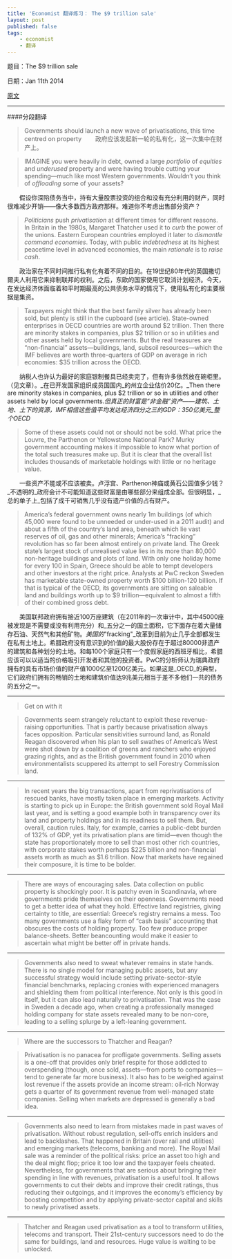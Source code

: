 ```yaml
---
title: 'Economist 翻译练习： The $9 trillion sale'
layout: post
published: false
tags:
    - economist
    - 翻译
---
```



题目：The $9 trillion sale

日期：Jan 11th 2014

[原文](http://www.economist.com/news/leaders/21593453-governments-should-launch-new-wave-privatisations-time-centred-property-9)

---

####分段翻译

>Governments should launch a new wave of privatisations, this time centred on property
&emsp;&emsp;政府应该发起新一轮的私有化，这一次集中在财产上。


>IMAGINE you were heavily in debt, owned a large *portfolio* of *equities* and *underused* property and were having trouble cutting your spending—much like most Western governments. Wouldn’t you think of *offloading* some of your assets?

&emsp;&emsp;假设你深陷债务当中，持有大量股票投资的组合和没有充分利用的财产，同时很难减少开销——像大多数西方政府那样。难道你不考虑出售部分资产？

>*Politicians* push *privatisation* at different times for different reasons. In Britain in the 1980s, Margaret Thatcher used it to *curb* the power of the unions. Eastern European countries employed it later to *dismantle* *command economies*. Today, with public *indebtedness* at its highest peacetime level in advanced economies, the main *rationale* is to *raise cash*.

&emsp;&emsp;政治家在不同时间推行私有化有着不同的目的。在19世纪80年代的英国撒切爾夫人利用它来抑制联邦的权利。之后，东欧的国家使用它取消计划经济。今天，在发达经济体面临着和平时期最高的公共债务水平的情况下，使用私有化的主要根据是集资。


>Taxpayers might think that the best family silver has already been sold, but plenty is still in the cupboard (see article). State-owned enterprises in OECD countries are worth around $2 trillion. Then there are minority stakes in companies, plus $2 trillion or so in utilities and other assets held by local governments. But the real treasures are “non-financial” assets—buildings, land, subsoil resources—which the IMF believes are worth three-quarters of GDP on average in rich economies: $35 trillion across the OECD.

&emsp;&emsp;纳税人也许认为最好的家庭银制餐具已经卖完了，但有许多依然放在碗柜里。（见文章）。_在已开发国家组织成员国国内_的州立企业估价20亿。_Then there are minority stakes in companies, plus $2 trillion or so in utilities and other assets held by local governments._但真正的财富是“非金融”资产——建筑、土地、土下的资源，IMF相信这些值平均发达经济四分之三的GDP：350亿美元_整个OECD_


>Some of these assets could not or should not be sold. What price the Louvre, the Parthenon or Yellowstone National Park? Murky government accounting makes it impossible to know what portion of the total such treasures make up. But it is clear that the overall list includes thousands of marketable holdings with little or no heritage value.

&emsp;&emsp;一些资产不能或不应该被卖。卢浮宫、Parthenon神庙或黄石公园值多少钱？_不透明的_政府会计不可能知道这些财富是由哪些部分来组成全部。但很明显，_总的单子上_包括了成千可销售几乎没有遗产价值的占有财产。

>America’s federal government owns nearly 1m buildings (of which 45,000 were found to be unneeded or under-used in a 2011 audit) and about a fifth of the country’s land area, beneath which lie vast reserves of oil, gas and other minerals; America’s “fracking” revolution has so far been almost entirely on private land. The Greek state’s largest stock of unrealised value lies in its more than 80,000 non-heritage buildings and plots of land. With only one holiday home for every 100 in Spain, Greece should be able to tempt developers and other investors at the right price. Analysts at PwC reckon Sweden has marketable state-owned property worth $100 billion-120 billion. If that is typical of the OECD, its governments are sitting on saleable land and buildings worth up to $9 trillion—equivalent to almost a fifth of their combined gross debt.

&emsp;&emsp;美国联邦政府拥有接近100万座建筑（在2011年的一次审计中，其中45000座被发现是不需要或没有利用充分）和_五分之一的国土面积，它下面存在着大量储存石油、天然气和其他矿物。_美国的_"fracking"_改革到目前为止几乎全部都发生在私有土地上。希腊政府没有意识到的价值的最大股份存在于超过80000非遗产的建筑和各种划分的土地。和每100个家庭只有一个度假家庭的西班牙相比，希腊应该可以以适当的价格吸引开发者和其他的投资者。PwC的分析师认为瑞典政府拥有的具有市场价值的财产值1000亿至1200亿美元。如果这是_OECD_的典型，它们政府们拥有的畅销的土地和建筑价值达9兆美元相当于差不多他们一共的债务的五分之一。

---

>Get on with it

>Governments seem strangely reluctant to exploit these revenue-raising opportunities. That is partly because privatisation always faces opposition. Particular sensitivities surround land, as Ronald Reagan discovered when his plan to sell swathes of America’s West were shot down by a coalition of greens and ranchers who enjoyed grazing rights, and as the British government found in 2010 when environmentalists scuppered its attempt to sell Forestry Commission land.

---

>In recent years the big transactions, apart from reprivatisations of rescued banks, have mostly taken place in emerging markets. Activity is starting to pick up in Europe: the British government sold Royal Mail last year, and is setting a good example both in transparency over its land and property holdings and in its readiness to sell them. But, overall, caution rules. Italy, for example, carries a public-debt burden of 132% of GDP, yet its privatisation plans are timid—even though the state has proportionately more to sell than most other rich countries, with corporate stakes worth perhaps $225 billion and non-financial assets worth as much as $1.6 trillion. Now that markets have regained their composure, it is time to be bolder.

---

>There are ways of encouraging sales. Data collection on public property is shockingly poor. It is patchy even in Scandinavia, where governments pride themselves on their openness. Governments need to get a better idea of what they hold. Effective land registries, giving certainty to title, are essential: Greece’s registry remains a mess. Too many governments use a flaky form of “cash basis” accounting that obscures the costs of holding property. Too few produce proper balance-sheets. Better beancounting would make it easier to ascertain what might be better off in private hands.

---

>Governments also need to sweat whatever remains in state hands. There is no single model for managing public assets, but any successful strategy would include setting private-sector-style financial benchmarks, replacing cronies with experienced managers and shielding them from political interference. Not only is this good in itself, but it can also lead naturally to privatisation. That was the case in Sweden a decade ago, when creating a professionally managed holding company for state assets revealed many to be non-core, leading to a selling splurge by a left-leaning government.

---

>Where are the successors to Thatcher and Reagan?

>Privatisation is no panacea for profligate governments. Selling assets is a one-off that provides only brief respite for those addicted to overspending (though, once sold, assets—from ports to companies—tend to generate far more business). It also has to be weighed against lost revenue if the assets provide an income stream: oil-rich Norway gets a quarter of its government revenue from well-managed state companies. Selling when markets are depressed is generally a bad idea.

---

>Governments also need to learn from mistakes made in past waves of privatisation. Without robust regulation, sell-offs enrich insiders and lead to backlashes. That happened in Britain (over rail and utilities) and emerging markets (telecoms, banking and more). The Royal Mail sale was a reminder of the political risks: price an asset too high and the deal might flop; price it too low and the taxpayer feels cheated. Nevertheless, for governments that are serious about bringing their spending in line with revenues, privatisation is a useful tool. It allows governments to cut their debts and improve their credit ratings, thus reducing their outgoings, and it improves the economy’s efficiency by boosting competition and by applying private-sector capital and skills to newly privatised assets.

---

>Thatcher and Reagan used privatisation as a tool to transform utilities, telecoms and transport. Their 21st-century successors need to do the same for buildings, land and resources. Huge value is waiting to be unlocked.

